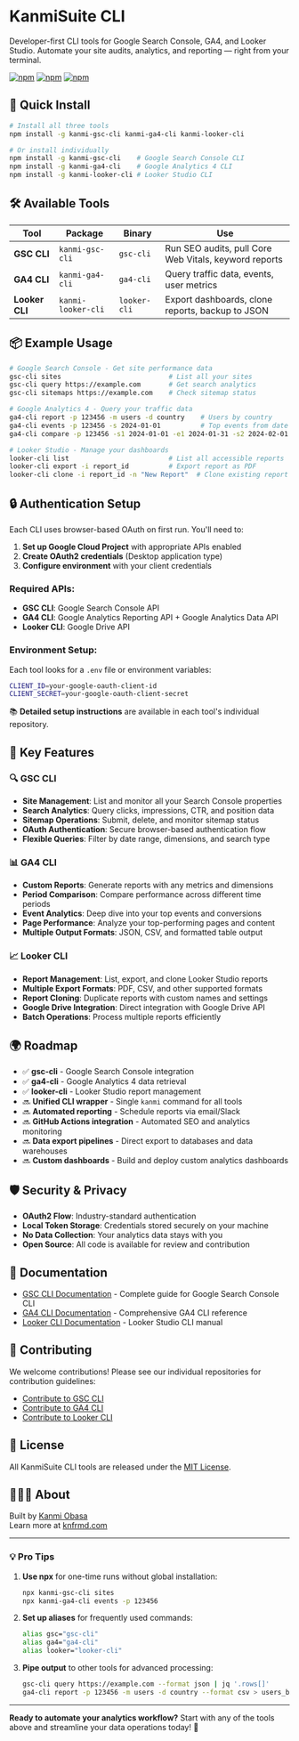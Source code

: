 # KanmiSuite CLI

Developer-first CLI tools for Google Search Console, GA4, and Looker Studio.
Automate your site audits, analytics, and reporting — right from your terminal.

[![npm](https://img.shields.io/npm/v/kanmi-gsc-cli)](https://www.npmjs.com/package/kanmi-gsc-cli)
[![npm](https://img.shields.io/npm/v/kanmi-ga4-cli)](https://www.npmjs.com/package/kanmi-ga4-cli)
[![npm](https://img.shields.io/npm/v/kanmi-looker-cli)](https://www.npmjs.com/package/kanmi-looker-cli)

## 🚀 Quick Install

```bash
# Install all three tools
npm install -g kanmi-gsc-cli kanmi-ga4-cli kanmi-looker-cli

# Or install individually
npm install -g kanmi-gsc-cli    # Google Search Console CLI
npm install -g kanmi-ga4-cli    # Google Analytics 4 CLI
npm install -g kanmi-looker-cli # Looker Studio CLI
```

## 🛠 Available Tools

| Tool           | Package            | Binary       | Use                                                   |
| -------------- | ------------------ | ------------ | ----------------------------------------------------- |
| **GSC CLI**    | `kanmi-gsc-cli`    | `gsc-cli`    | Run SEO audits, pull Core Web Vitals, keyword reports |
| **GA4 CLI**    | `kanmi-ga4-cli`    | `ga4-cli`    | Query traffic data, events, user metrics              |
| **Looker CLI** | `kanmi-looker-cli` | `looker-cli` | Export dashboards, clone reports, backup to JSON      |

## 📦 Example Usage

```bash
# Google Search Console - Get site performance data
gsc-cli sites                           # List all your sites
gsc-cli query https://example.com       # Get search analytics
gsc-cli sitemaps https://example.com    # Check sitemap status

# Google Analytics 4 - Query your traffic data
ga4-cli report -p 123456 -m users -d country    # Users by country
ga4-cli events -p 123456 -s 2024-01-01          # Top events from date
ga4-cli compare -p 123456 -s1 2024-01-01 -e1 2024-01-31 -s2 2024-02-01 -e2 2024-02-28

# Looker Studio - Manage your dashboards
looker-cli list                         # List all accessible reports
looker-cli export -i report_id          # Export report as PDF
looker-cli clone -i report_id -n "New Report"  # Clone existing report
```

## 🔒 Authentication Setup

Each CLI uses browser-based OAuth on first run. You'll need to:

1. **Set up Google Cloud Project** with appropriate APIs enabled
2. **Create OAuth2 credentials** (Desktop application type)
3. **Configure environment** with your client credentials

### Required APIs:

- **GSC CLI**: Google Search Console API
- **GA4 CLI**: Google Analytics Reporting API + Google Analytics Data API
- **Looker CLI**: Google Drive API

### Environment Setup:

Each tool looks for a `.env` file or environment variables:

```bash
CLIENT_ID=your-google-oauth-client-id
CLIENT_SECRET=your-google-oauth-client-secret
```

📚 **Detailed setup instructions** are available in each tool's individual repository.

## 🌟 Key Features

### 🔍 GSC CLI

- **Site Management**: List and monitor all your Search Console properties
- **Search Analytics**: Query clicks, impressions, CTR, and position data
- **Sitemap Operations**: Submit, delete, and monitor sitemap status
- **OAuth Authentication**: Secure browser-based authentication flow
- **Flexible Queries**: Filter by date range, dimensions, and search type

### 📊 GA4 CLI

- **Custom Reports**: Generate reports with any metrics and dimensions
- **Period Comparison**: Compare performance across different time periods
- **Event Analytics**: Deep dive into your top events and conversions
- **Page Performance**: Analyze your top-performing pages and content
- **Multiple Output Formats**: JSON, CSV, and formatted table output

### 📈 Looker CLI

- **Report Management**: List, export, and clone Looker Studio reports
- **Multiple Export Formats**: PDF, CSV, and other supported formats
- **Report Cloning**: Duplicate reports with custom names and settings
- **Google Drive Integration**: Direct integration with Google Drive API
- **Batch Operations**: Process multiple reports efficiently

## 🌍 Roadmap

- ✅ **gsc-cli** - Google Search Console integration
- ✅ **ga4-cli** - Google Analytics 4 data retrieval
- ✅ **looker-cli** - Looker Studio report management
- 🔜 **Unified CLI wrapper** - Single `kanmi` command for all tools
- 🔜 **Automated reporting** - Schedule reports via email/Slack
- 🔜 **GitHub Actions integration** - Automated SEO and analytics monitoring
- 🔜 **Data export pipelines** - Direct export to databases and data warehouses
- 🔜 **Custom dashboards** - Build and deploy custom analytics dashboards

## 🛡️ Security & Privacy

- **OAuth2 Flow**: Industry-standard authentication
- **Local Token Storage**: Credentials stored securely on your machine
- **No Data Collection**: Your analytics data stays with you
- **Open Source**: All code is available for review and contribution

## 📖 Documentation

- [GSC CLI Documentation](https://github.com/konfirmed/kanmi-gsc-cli) - Complete guide for Google Search Console CLI
- [GA4 CLI Documentation](https://github.com/konfirmed/kanmi-ga4-cli) - Comprehensive GA4 CLI reference
- [Looker CLI Documentation](https://github.com/konfirmed/kanmi-looker-cli) - Looker Studio CLI manual

## 🤝 Contributing

We welcome contributions! Please see our individual repositories for contribution guidelines:

- [Contribute to GSC CLI](https://github.com/konfirmed/kanmi-gsc-cli/blob/main/CONTRIBUTING.md)
- [Contribute to GA4 CLI](https://github.com/konfirmed/kanmi-ga4-cli/blob/main/CONTRIBUTING.md)
- [Contribute to Looker CLI](https://github.com/konfirmed/kanmi-looker-cli/blob/main/CONTRIBUTING.md)

## 📄 License

All KanmiSuite CLI tools are released under the [MIT License](LICENSE).

## 🧑🏾‍💻 About

Built by [Kanmi Obasa](https://github.com/konfirmed)  
Learn more at [knfrmd.com](https://www.knfrmd.com)

---

### 💡 Pro Tips

1. **Use npx** for one-time runs without global installation:

   ```bash
   npx kanmi-gsc-cli sites
   npx kanmi-ga4-cli events -p 123456
   ```

2. **Set up aliases** for frequently used commands:

   ```bash
   alias gsc="gsc-cli"
   alias ga4="ga4-cli"
   alias looker="looker-cli"
   ```

3. **Pipe output** to other tools for advanced processing:
   ```bash
   gsc-cli query https://example.com --format json | jq '.rows[]'
   ga4-cli report -p 123456 -m users -d country --format csv > users_by_country.csv
   ```

---

**Ready to automate your analytics workflow?** Start with any of the tools above and streamline your data operations today! 🚀

